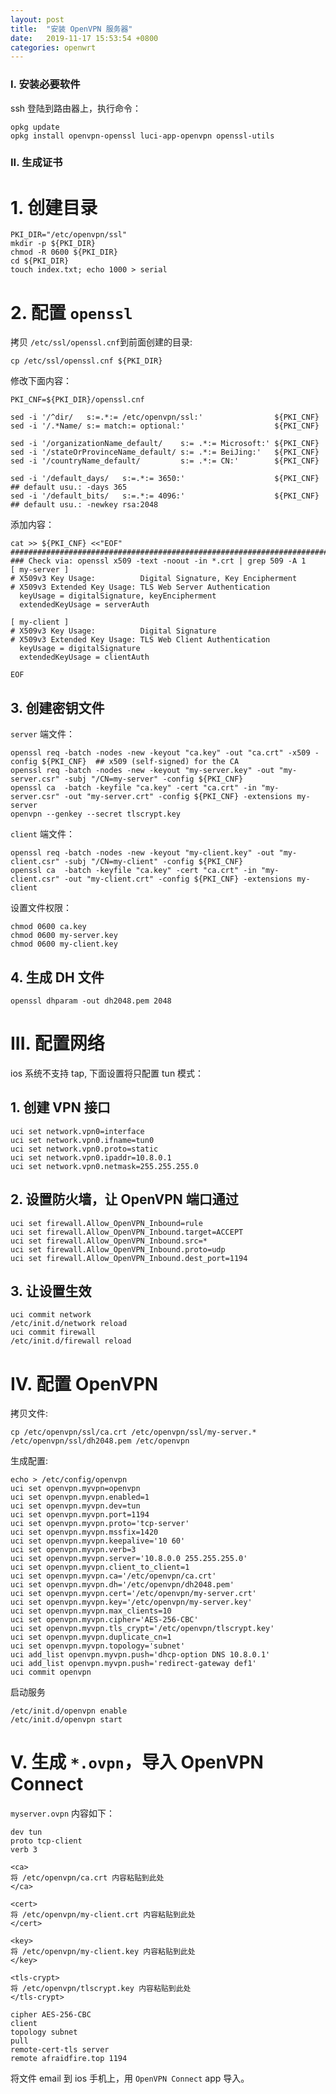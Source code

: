 ```yaml
---
layout: post
title:  "安装 OpenVPN 服务器"
date:   2019-11-17 15:53:54 +0800
categories: openwrt
---
```


### I. 安装必要软件
ssh 登陆到路由器上，执行命令：
```
opkg update
opkg install openvpn-openssl luci-app-openvpn openssl-utils
```

### II. 生成证书

# 1. 创建目录

```
PKI_DIR="/etc/openvpn/ssl"
mkdir -p ${PKI_DIR}
chmod -R 0600 ${PKI_DIR}
cd ${PKI_DIR}
touch index.txt; echo 1000 > serial
```

# 2. 配置 ```openssl```
拷贝 ```/etc/ssl/openssl.cnf```到前面创建的目录:
```
cp /etc/ssl/openssl.cnf ${PKI_DIR}
```

修改下面内容：
```
PKI_CNF=${PKI_DIR}/openssl.cnf

sed -i '/^dir/   s:=.*:= /etc/openvpn/ssl:'                ${PKI_CNF}
sed -i '/.*Name/ s:= match:= optional:'                    ${PKI_CNF}

sed -i '/organizationName_default/    s:= .*:= Microsoft:' ${PKI_CNF}
sed -i '/stateOrProvinceName_default/ s:= .*:= BeiJing:'   ${PKI_CNF}
sed -i '/countryName_default/         s:= .*:= CN:'        ${PKI_CNF}

sed -i '/default_days/   s:=.*:= 3650:'                    ${PKI_CNF} ## default usu.: -days 365 
sed -i '/default_bits/   s:=.*:= 4096:'                    ${PKI_CNF} ## default usu.: -newkey rsa:2048
```

添加内容：
```
cat >> ${PKI_CNF} <<"EOF"
###############################################################################
### Check via: openssl x509 -text -noout -in *.crt | grep 509 -A 1
[ my-server ] 
# X509v3 Key Usage:          Digital Signature, Key Encipherment
# X509v3 Extended Key Usage: TLS Web Server Authentication
  keyUsage = digitalSignature, keyEncipherment
  extendedKeyUsage = serverAuth

[ my-client ] 
# X509v3 Key Usage:          Digital Signature
# X509v3 Extended Key Usage: TLS Web Client Authentication
  keyUsage = digitalSignature
  extendedKeyUsage = clientAuth

EOF
```
## 3. 创建密钥文件

```server``` 端文件：
```
openssl req -batch -nodes -new -keyout "ca.key" -out "ca.crt" -x509 -config ${PKI_CNF}  ## x509 (self-signed) for the CA
openssl req -batch -nodes -new -keyout "my-server.key" -out "my-server.csr" -subj "/CN=my-server" -config ${PKI_CNF}
openssl ca  -batch -keyfile "ca.key" -cert "ca.crt" -in "my-server.csr" -out "my-server.crt" -config ${PKI_CNF} -extensions my-server
openvpn --genkey --secret tlscrypt.key
```

```client``` 端文件：
```
openssl req -batch -nodes -new -keyout "my-client.key" -out "my-client.csr" -subj "/CN=my-client" -config ${PKI_CNF}
openssl ca  -batch -keyfile "ca.key" -cert "ca.crt" -in "my-client.csr" -out "my-client.crt" -config ${PKI_CNF} -extensions my-client
```

设置文件权限：
```
chmod 0600 ca.key
chmod 0600 my-server.key
chmod 0600 my-client.key
```

## 4. 生成 DH 文件
```
openssl dhparam -out dh2048.pem 2048
```

# III. 配置网络
ios 系统不支持 tap, 下面设置将只配置 tun 模式：
## 1. 创建 VPN 接口
```
uci set network.vpn0=interface
uci set network.vpn0.ifname=tun0
uci set network.vpn0.proto=static
uci set network.vpn0.ipaddr=10.8.0.1
uci set network.vpn0.netmask=255.255.255.0
```
## 2. 设置防火墙，让 OpenVPN 端口通过
```
uci set firewall.Allow_OpenVPN_Inbound=rule
uci set firewall.Allow_OpenVPN_Inbound.target=ACCEPT
uci set firewall.Allow_OpenVPN_Inbound.src=*
uci set firewall.Allow_OpenVPN_Inbound.proto=udp
uci set firewall.Allow_OpenVPN_Inbound.dest_port=1194
```
## 3. 让设置生效
```
uci commit network
/etc/init.d/network reload
uci commit firewall
/etc/init.d/firewall reload
```

# IV. 配置 OpenVPN
拷贝文件:
```
cp /etc/openvpn/ssl/ca.crt /etc/openvpn/ssl/my-server.* /etc/openvpn/ssl/dh2048.pem /etc/openvpn
```
生成配置:
```
echo > /etc/config/openvpn
uci set openvpn.myvpn=openvpn
uci set openvpn.myvpn.enabled=1
uci set openvpn.myvpn.dev=tun
uci set openvpn.myvpn.port=1194
uci set openvpn.myvpn.proto='tcp-server'
uci set openvpn.myvpn.mssfix=1420
uci set openvpn.myvpn.keepalive='10 60'
uci set openvpn.myvpn.verb=3
uci set openvpn.myvpn.server='10.8.0.0 255.255.255.0'
uci set openvpn.myvpn.client_to_client=1
uci set openvpn.myvpn.ca='/etc/openvpn/ca.crt'
uci set openvpn.myvpn.dh='/etc/openvpn/dh2048.pem'
uci set openvpn.myvpn.cert='/etc/openvpn/my-server.crt'
uci set openvpn.myvpn.key='/etc/openvpn/my-server.key'
uci set openvpn.myvpn.max_clients=10
uci set openvpn.myvpn.cipher='AES-256-CBC'
uci set openvpn.myvpn.tls_crypt='/etc/openvpn/tlscrypt.key'
uci set openvpn.myvpn.duplicate_cn=1
uci set openvpn.myvpn.topology='subnet'
uci add_list openvpn.myvpn.push='dhcp-option DNS 10.8.0.1'
uci add_list openvpn.myvpn.push='redirect-gateway def1'
uci commit openvpn
```
启动服务
```
/etc/init.d/openvpn enable
/etc/init.d/openvpn start
```

# V. 生成 `*.ovpn`，导入 OpenVPN Connect
`myserver.ovpn` 内容如下：
```
dev tun
proto tcp-client
verb 3

<ca>
将 /etc/openvpn/ca.crt 内容粘贴到此处
</ca>

<cert>
将 /etc/openvpn/my-client.crt 内容粘贴到此处
</cert>

<key>
将 /etc/openvpn/my-client.key 内容粘贴到此处
</key>

<tls-crypt>
将 /etc/openvpn/tlscrypt.key 内容粘贴到此处
</tls-crypt>

cipher AES-256-CBC
client
topology subnet
pull
remote-cert-tls server
remote afraidfire.top 1194
```
将文件 email 到 ios 手机上，用 `OpenVPN Connect` app 导入。
